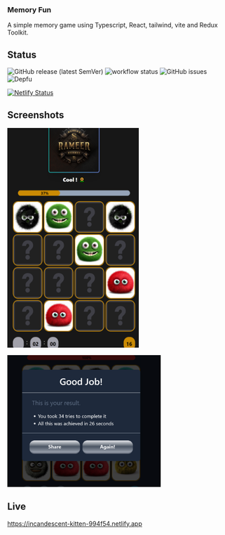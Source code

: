 ### Memory Fun

A simple memory game using Typescript, React, tailwind, vite and Redux Toolkit.

## Status

![GitHub release (latest SemVer)](https://img.shields.io/github/v/release/amgadfahmi/memory-fun) ![workflow status](https://github.com/amgadfahmi/memory-fun/actions/workflows/release.yaml/badge.svg) ![GitHub issues](https://img.shields.io/github/issues/amgadfahmi/memory-fun) ![Depfu](https://img.shields.io/depfu/dependencies/github/memory-fun)

[![Netlify Status](https://api.netlify.com/api/v1/badges/db908148-bc88-4583-86ae-d3a8c7d5b584/deploy-status)](https://app.netlify.com/sites/incandescent-kitten-994f54/deploys)

## Screenshots

<img src="src/assets/screens/2.png?raw=true"  alt="screen1" width="300" height="500"><br>

<img src="src/assets/screens/3.png?raw=true"  alt="screen1" width="350" height="300">

## Live

https://incandescent-kitten-994f54.netlify.app
